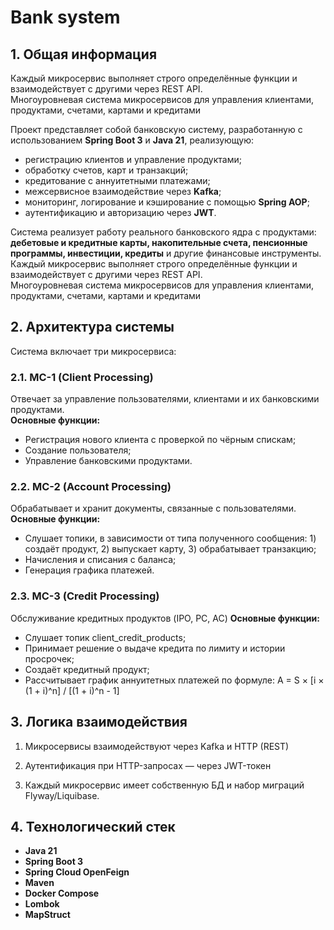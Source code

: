 # Bank system 
## 1. Общая информация

Каждый микросервис выполняет строго определённые функции и взаимодействует с другими через REST API.  
Многоуровневая система микросервисов для управления клиентами, продуктами, счетами, картами и кредитами

Проект представляет собой банковскую систему, разработанную с использованием **Spring Boot 3** и **Java 21**, реализующую:

- регистрацию клиентов и управление продуктами;  
- обработку счетов, карт и транзакций;  
- кредитование с аннуитетными платежами;  
- межсервисное взаимодействие через **Kafka**;  
- мониторинг, логирование и кэширование с помощью **Spring AOP**;  
- аутентификацию и авторизацию через **JWT**.

Система реализует работу реального банковского ядра с продуктами:
**дебетовые и кредитные карты, накопительные счета, пенсионные программы, инвестиции, кредиты** и другие финансовые инструменты.
Каждый микросервис выполняет строго определённые функции и взаимодействует с другими через REST API.  
Многоуровневая система микросервисов для управления клиентами, продуктами, счетами, картами и кредитами


## 2. Архитектура системы

Система включает три микросервиса:

### 2.1. МС-1 (Client Processing)
Отвечает за управление пользователями, клиентами и их банковскими продуктами.  
**Основные функции:**
- Регистрация нового клиента с проверкой по чёрным спискам;
- Создание пользователя;
- Управление банковскими продуктами.


### 2.2. МС-2 (Account Processing)
Обрабатывает и хранит документы, связанные с пользователями.  
**Основные функции:**
- Слушает топики, в зависимости от типа полученного сообщения: 1) создаёт продукт, 2) выпускает карту, 3) обрабатывает транзакцию;
- Начисления и списания с баланса;
- Генерация графика платежей.


### 2.3. МС-3 (Credit Processing)
Обслуживание кредитных продуктов (IPO, PC, AC)
**Основные функции:**
- Слушает топик client_credit_products;
- Принимает решение о выдаче кредита по лимиту и истории просрочек;
- Создаёт кредитный продукт;
- Рассчитывает график аннуитетных платежей по формуле: A = S × [i × (1 + i)^n] / [(1 + i)^n - 1]


## 3. Логика взаимодействия

1. Микросервисы взаимодействуют через Kafka и HTTP (REST)

2. Аутентификация при HTTP-запросах — через JWT-токен

3. Каждый микросервис имеет собственную БД и набор миграций Flyway/Liquibase.


## 4. Технологический стек

- **Java 21**
- **Spring Boot 3**
- **Spring Cloud OpenFeign**
- **Maven**
- **Docker Compose**
- **Lombok**
- **MapStruct**
